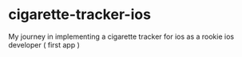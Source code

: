 # cigarette-tracker-ios
My journey in implementing a cigarette tracker for ios as a rookie ios developer ( first app )
